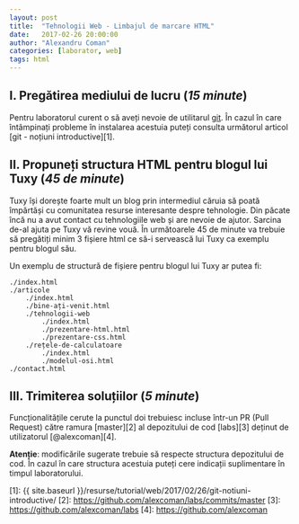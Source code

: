 ```yaml
---
layout: post
title:  "Tehnologii Web - Limbajul de marcare HTML"
date:   2017-02-26 20:00:00
author: "Alexandru Coman"
categories: [laborator, web]
tags: html
---
```


## I. Pregătirea mediului de lucru (*15 minute*)

Pentru laboratorul curent o să aveți nevoie de utilitarul [git][0].
În cazul în care întâmpinați probleme în instalarea acestuia puteți consulta următorul articol [git - noțiuni introductive][1].

## II. Propuneți structura HTML pentru blogul lui Tuxy (*45 de minute*)

Tuxy își dorește foarte mult un blog prin intermediul căruia să poată împărtăși cu comunitatea resurse interesante despre tehnologie. Din păcate încă nu a avut contact cu tehnologiile web și are nevoie de ajutor.
Sarcina de-al ajuta pe Tuxy vă revine vouă. În următoarele 45 de minute va trebuie să pregătiți minim 3 fișiere html ce să-i servească lui Tuxy ca exemplu pentru blogul său.

Un exemplu de structură de fișiere pentru blogul lui Tuxy ar putea fi:

```
./index.html
./articole
    ./index.html
    ./bine-ați-venit.html
    ./tehnologii-web
        ./index.html
        ./prezentare-html.html
        ./prezentare-css.html
    ./rețele-de-calculatoare
        ./index.html
        ./modelul-osi.html
./contact.html
```

## III. Trimiterea soluțiilor (*5 minute*)

Funcționalitățile cerute la punctul doi trebuiesc incluse într-un PR (Pull Request) către ramura
[master][2] al depozitului de cod [labs][3] deținut de utilizatorul [@alexcoman][4].

**Atenție**: modificările sugerate trebuie să respecte structura depozitului de cod. În cazul în care structura acestuia puteți cere indicații suplimentare în timpul laboratorului.


[0]: https://git-scm.com/
[1]: {{ site.baseurl }}/resurse/tutorial/web/2017/02/26/git-notiuni-introductive/
[2]: https://github.com/alexcoman/labs/commits/master
[3]: https://github.com/alexcoman/labs
[4]: https://github.com/alexcoman
